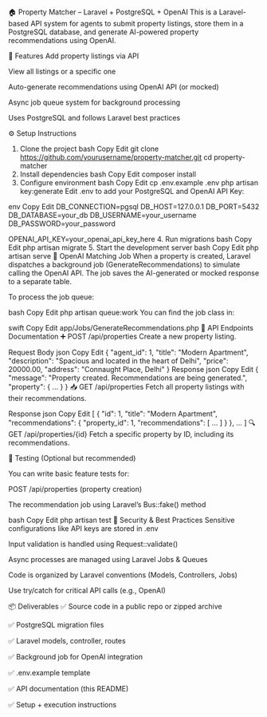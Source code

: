 🏠 Property Matcher – Laravel + PostgreSQL + OpenAI
This is a Laravel-based API system for agents to submit property listings, store them in a PostgreSQL database, and generate AI-powered property recommendations using OpenAI.

📌 Features
Add property listings via API

View all listings or a specific one

Auto-generate recommendations using OpenAI API (or mocked)

Async job queue system for background processing

Uses PostgreSQL and follows Laravel best practices

⚙️ Setup Instructions
1. Clone the project
bash
Copy
Edit
git clone https://github.com/yourusername/property-matcher.git
cd property-matcher
2. Install dependencies
bash
Copy
Edit
composer install
3. Configure environment
bash
Copy
Edit
cp .env.example .env
php artisan key:generate
Edit .env to add your PostgreSQL and OpenAI API Key:

env
Copy
Edit
DB_CONNECTION=pgsql
DB_HOST=127.0.0.1
DB_PORT=5432
DB_DATABASE=your_db
DB_USERNAME=your_username
DB_PASSWORD=your_password

OPENAI_API_KEY=your_openai_api_key_here
4. Run migrations
bash
Copy
Edit
php artisan migrate
5. Start the development server
bash
Copy
Edit
php artisan serve
🧠 OpenAI Matching Job
When a property is created, Laravel dispatches a background job (GenerateRecommendations) to simulate calling the OpenAI API. The job saves the AI-generated or mocked response to a separate table.

To process the job queue:

bash
Copy
Edit
php artisan queue:work
You can find the job class in:

swift
Copy
Edit
app/Jobs/GenerateRecommendations.php
🔌 API Endpoints Documentation
➕ POST /api/properties
Create a new property listing.

Request Body
json
Copy
Edit
{
  "agent_id": 1,
  "title": "Modern Apartment",
  "description": "Spacious and located in the heart of Delhi",
  "price": 20000.00,
  "address": "Connaught Place, Delhi"
}
Response
json
Copy
Edit
{
  "message": "Property created. Recommendations are being generated.",
  "property": { ... }
}
📥 GET /api/properties
Fetch all property listings with their recommendations.

Response
json
Copy
Edit
[
  {
    "id": 1,
    "title": "Modern Apartment",
    "recommendations": {
      "property_id": 1,
      "recommendations": [ ... ]
    }
  },
  ...
]
🔍 GET /api/properties/{id}
Fetch a specific property by ID, including its recommendations.

🧪 Testing
(Optional but recommended)

You can write basic feature tests for:

POST /api/properties (property creation)

The recommendation job using Laravel’s Bus::fake() method

bash
Copy
Edit
php artisan test
🔐 Security & Best Practices
Sensitive configurations like API keys are stored in .env

Input validation is handled using Request::validate()

Async processes are managed using Laravel Jobs & Queues

Code is organized by Laravel conventions (Models, Controllers, Jobs)

Use try/catch for critical API calls (e.g., OpenAI)

📦 Deliverables
✅ Source code in a public repo or zipped archive

✅ PostgreSQL migration files

✅ Laravel models, controller, routes

✅ Background job for OpenAI integration

✅ .env.example template

✅ API documentation (this README)

✅ Setup + execution instructions


